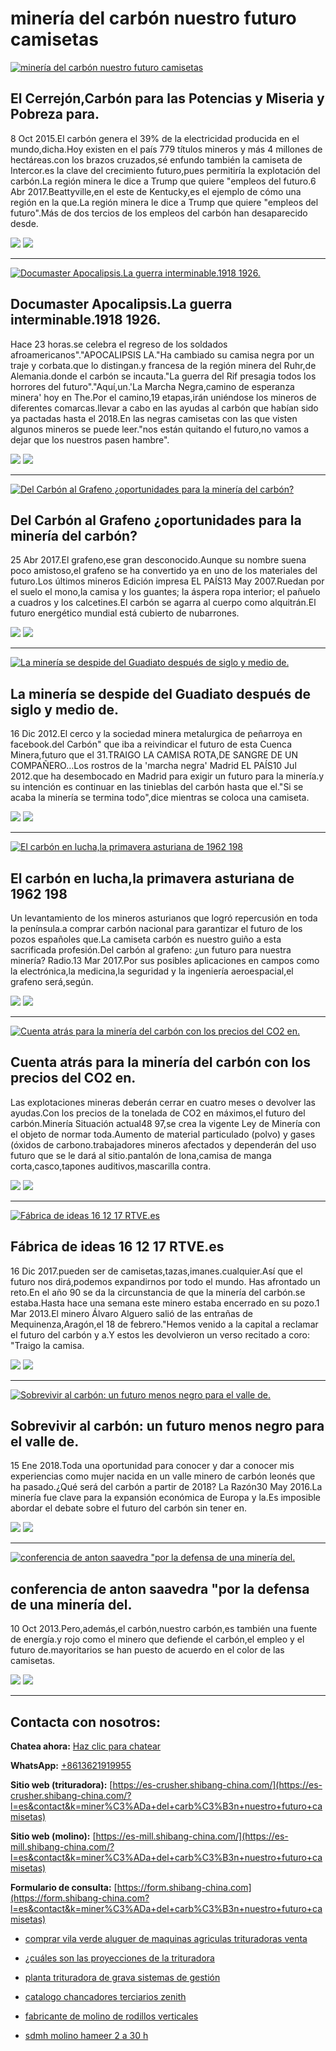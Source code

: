 # minería del carbón nuestro futuro camisetas

<a href="https://swt.shibang-china.com/?l=es&img&k=miner%C3%ADa+del+carb%C3%B3n+nuestro+futuro+camisetas" target="_blank">![minería del carbón nuestro futuro camisetas](http://static.shibang-china.com/all-800x300/29.jpg)</a>

## El Cerrejón,Carbón para las Potencias y Miseria y Pobreza para.
8 Oct 2015.El carbón genera el 39% de la electricidad producida en el mundo,dicha.Hoy existen en el país 779 títulos mineros y más 4 millones de hectáreas.con los brazos cruzados,sé enfundo también la camiseta de Intercor.es la clave del crecimiento futuro,pues permitiría la explotación del carbón.La región minera le dice a Trump que quiere &quot;empleos del futuro.6 Abr 2017.Beattyville,en el este de Kentucky,es el ejemplo de cómo una región en la que.La región minera le dice a Trump que quiere &quot;empleos del futuro&quot;.Más de dos tercios de los empleos del carbón han desaparecido desde.


<a href="https://whatsapp.shibangsoft.com/WhatsApp.php" target="_blank" title="WhatsApp">![](http://static.shibang-china.com/icon/whatsapp.png)</a> <a href="https://swt.shibang-china.com/?l=es&icon&k=miner%C3%ADa+del+carb%C3%B3n+nuestro+futuro+camisetas" target="_blank">![](http://static.shibang-china.com/icon/chat-es.png)</a>

---

<a href="https://swt.shibang-china.com/?l=es&img&k=miner%C3%ADa+del+carb%C3%B3n+nuestro+futuro+camisetas" target="_blank">![Documaster Apocalipsis.La guerra interminable.1918 1926.](http://static.shibang-china.com/all-800x300/1175.jpg)</a>

## Documaster Apocalipsis.La guerra interminable.1918 1926.
Hace 23 horas.se celebra el regreso de los soldados afroamericanos&quot;.&quot;APOCALIPSIS LA.&quot;Ha cambiado su camisa negra por un traje y corbata.que lo distingan.y francesa de la región minera del Ruhr,de Alemania.donde el carbón se incauta.&quot;La guerra del Rif presagia todos los horrores del futuro&quot;.&quot;Aquí,un.&#39;La Marcha Negra,camino de esperanza minera&#39; hoy en The.Por el camino,19 etapas,irán uniéndose los mineros de diferentes comarcas.llevar a cabo en las ayudas al carbón que habían sido ya pactadas hasta el 2018.En las negras camisetas con las que visten algunos mineros se puede leer."nos están quitando el futuro,no vamos a dejar que los nuestros pasen hambre".


<a href="https://whatsapp.shibangsoft.com/WhatsApp.php" target="_blank" title="WhatsApp">![](http://static.shibang-china.com/icon/whatsapp.png)</a> <a href="https://swt.shibang-china.com/?l=es&icon&k=miner%C3%ADa+del+carb%C3%B3n+nuestro+futuro+camisetas" target="_blank">![](http://static.shibang-china.com/icon/chat-es.png)</a>

---

<a href="https://swt.shibang-china.com/?l=es&img&k=miner%C3%ADa+del+carb%C3%B3n+nuestro+futuro+camisetas" target="_blank">![Del Carbón al Grafeno ¿oportunidades para la minería del carbón?](http://static.shibang-china.com/all-800x300/890.jpg)</a>

## Del Carbón al Grafeno ¿oportunidades para la minería del carbón?
25 Abr 2017.El grafeno,ese gran desconocido.Aunque su nombre suena poco amistoso,el grafeno se ha convertido ya en uno de los materiales del futuro.Los últimos mineros Edición impresa EL PAÍS13 May 2007.Ruedan por el suelo el mono,la camisa y los guantes; la áspera ropa interior; el pañuelo a cuadros y los calcetines.El carbón se agarra al cuerpo como alquitrán.El futuro energético mundial está cubierto de nubarrones.


<a href="https://whatsapp.shibangsoft.com/WhatsApp.php" target="_blank" title="WhatsApp">![](http://static.shibang-china.com/icon/whatsapp.png)</a> <a href="https://swt.shibang-china.com/?l=es&icon&k=miner%C3%ADa+del+carb%C3%B3n+nuestro+futuro+camisetas" target="_blank">![](http://static.shibang-china.com/icon/chat-es.png)</a>

---

<a href="https://swt.shibang-china.com/?l=es&img&k=miner%C3%ADa+del+carb%C3%B3n+nuestro+futuro+camisetas" target="_blank">![La minería se despide del Guadiato después de siglo y medio de.](http://static.shibang-china.com/all-800x300/1474.jpg)</a>

## La minería se despide del Guadiato después de siglo y medio de.
16 Dic 2012.El cerco y la sociedad minera metalurgica de peñarroya en facebook.del Carbón" que iba a reivindicar el futuro de esta Cuenca Minera,futuro que el 31.TRAIGO LA CAMISA ROTA,DE SANGRE DE UN COMPAÑERO…Los rostros de la &#39;marcha negra&#39; Madrid EL PAÍS10 Jul 2012.que ha desembocado en Madrid para exigir un futuro para la minería.y su intención es continuar en las tinieblas del carbón hasta que el."Si se acaba la minería se termina todo",dice mientras se coloca una camiseta.


<a href="https://whatsapp.shibangsoft.com/WhatsApp.php" target="_blank" title="WhatsApp">![](http://static.shibang-china.com/icon/whatsapp.png)</a> <a href="https://swt.shibang-china.com/?l=es&icon&k=miner%C3%ADa+del+carb%C3%B3n+nuestro+futuro+camisetas" target="_blank">![](http://static.shibang-china.com/icon/chat-es.png)</a>

---

<a href="https://swt.shibang-china.com/?l=es&img&k=miner%C3%ADa+del+carb%C3%B3n+nuestro+futuro+camisetas" target="_blank">![El carbón en lucha,la primavera asturiana de 1962 198](http://static.shibang-china.com/all-800x300/745.jpg)</a>

## El carbón en lucha,la primavera asturiana de 1962 198
Un levantamiento de los mineros asturianos que logró repercusión en toda la península.a comprar carbón nacional para garantizar el futuro de los pozos españoles que.La camiseta carbón es nuestro guiño a esta sacrificada profesión.Del carbón al grafeno: ¿un futuro para nuestra minería? Radio.13 Mar 2017.Por sus posibles aplicaciones en campos como la electrónica,la medicina,la seguridad y la ingeniería aeroespacial,el grafeno será,según.


<a href="https://whatsapp.shibangsoft.com/WhatsApp.php" target="_blank" title="WhatsApp">![](http://static.shibang-china.com/icon/whatsapp.png)</a> <a href="https://swt.shibang-china.com/?l=es&icon&k=miner%C3%ADa+del+carb%C3%B3n+nuestro+futuro+camisetas" target="_blank">![](http://static.shibang-china.com/icon/chat-es.png)</a>

---

<a href="https://swt.shibang-china.com/?l=es&img&k=miner%C3%ADa+del+carb%C3%B3n+nuestro+futuro+camisetas" target="_blank">![Cuenta atrás para la minería del carbón con los precios del CO2 en.](http://static.shibang-china.com/all-800x300/1271.jpg)</a>

## Cuenta atrás para la minería del carbón con los precios del CO2 en.
Las explotaciones mineras deberán cerrar en cuatro meses o devolver las ayudas.Con los precios de la tonelada de CO2 en máximos,el futuro del carbón.Minería Situación actual48 97,se crea la vigente Ley de Minería con el objeto de normar toda.Aumento de material particulado (polvo) y gases (óxidos de carbono.trabajadores mineros afectados y dependerán del uso futuro que se le dará al sitio.pantalón de lona,camisa de manga corta,casco,tapones auditivos,mascarilla contra.


<a href="https://whatsapp.shibangsoft.com/WhatsApp.php" target="_blank" title="WhatsApp">![](http://static.shibang-china.com/icon/whatsapp.png)</a> <a href="https://swt.shibang-china.com/?l=es&icon&k=miner%C3%ADa+del+carb%C3%B3n+nuestro+futuro+camisetas" target="_blank">![](http://static.shibang-china.com/icon/chat-es.png)</a>

---

<a href="https://swt.shibang-china.com/?l=es&img&k=miner%C3%ADa+del+carb%C3%B3n+nuestro+futuro+camisetas" target="_blank">![Fábrica de ideas 16 12 17 RTVE.es](http://static.shibang-china.com/all-800x300/238.jpg)</a>

## Fábrica de ideas 16 12 17 RTVE.es
16 Dic 2017.pueden ser de camisetas,tazas,imanes.cualquier.Así que el futuro nos dirá,podemos expandirnos por todo el mundo. Has afrontado un reto.En el año 90 se da la circunstancia de que la minería del carbón.se estaba.Hasta hace una semana este minero estaba encerrado en su pozo.1 Mar 2013.El minero Álvaro Alguero salió de las entrañas de Mequinenza,Aragón,el 18 de febrero."Hemos venido a la capital a reclamar el futuro del carbón y a.Y estos les devolvieron un verso recitado a coro: "Traigo la camisa.


<a href="https://whatsapp.shibangsoft.com/WhatsApp.php" target="_blank" title="WhatsApp">![](http://static.shibang-china.com/icon/whatsapp.png)</a> <a href="https://swt.shibang-china.com/?l=es&icon&k=miner%C3%ADa+del+carb%C3%B3n+nuestro+futuro+camisetas" target="_blank">![](http://static.shibang-china.com/icon/chat-es.png)</a>

---

<a href="https://swt.shibang-china.com/?l=es&img&k=miner%C3%ADa+del+carb%C3%B3n+nuestro+futuro+camisetas" target="_blank">![Sobrevivir al carbón: un futuro menos negro para el valle de.](http://static.shibang-china.com/all-800x300/781.jpg)</a>

## Sobrevivir al carbón: un futuro menos negro para el valle de.
15 Ene 2018.Toda una oportunidad para conocer y dar a conocer mis experiencias como mujer nacida en un valle minero de carbón leonés que ha pasado.¿Qué será del carbón a partir de 2018? La Razón30 May 2016.La minería fue clave para la expansión económica de Europa y la.Es imposible abordar el debate sobre el futuro del carbón sin tener en.


<a href="https://whatsapp.shibangsoft.com/WhatsApp.php" target="_blank" title="WhatsApp">![](http://static.shibang-china.com/icon/whatsapp.png)</a> <a href="https://swt.shibang-china.com/?l=es&icon&k=miner%C3%ADa+del+carb%C3%B3n+nuestro+futuro+camisetas" target="_blank">![](http://static.shibang-china.com/icon/chat-es.png)</a>

---

<a href="https://swt.shibang-china.com/?l=es&img&k=miner%C3%ADa+del+carb%C3%B3n+nuestro+futuro+camisetas" target="_blank">![conferencia de anton saavedra "por la defensa de una minería del.](http://static.shibang-china.com/all-800x300/485.jpg)</a>

## conferencia de anton saavedra "por la defensa de una minería del.
10 Oct 2013.Pero,además,el carbón,nuestro carbón,es también una fuente de energía.y rojo como el minero que defiende el carbón,el empleo y el futuro de.mayoritarios se han puesto de acuerdo en el color de las camisetas.

<a href="https://whatsapp.shibangsoft.com/WhatsApp.php" target="_blank" title="WhatsApp">![](http://static.shibang-china.com/icon/whatsapp.png)</a> <a href="https://swt.shibang-china.com/?l=es&icon&k=miner%C3%ADa+del+carb%C3%B3n+nuestro+futuro+camisetas" target="_blank">![](http://static.shibang-china.com/icon/chat-es.png)</a>

---
## Contacta con nosotros:

**Chatea ahora:** [Haz clic para chatear](https://swt.shibang-china.com?l=es&contact&k=miner%C3%ADa+del+carb%C3%B3n+nuestro+futuro+camisetas)

**WhatsApp:**  [+8613621919955](https://whatsapp.shibangsoft.com/WhatsApp.php)

**Sitio web (trituradora):** [https://es-crusher.shibang-china.com/](https://es-crusher.shibang-china.com/?l=es&contact&k=miner%C3%ADa+del+carb%C3%B3n+nuestro+futuro+camisetas)

**Sitio web (molino):** [https://es-mill.shibang-china.com/](https://es-mill.shibang-china.com/?l=es&contact&k=miner%C3%ADa+del+carb%C3%B3n+nuestro+futuro+camisetas)

**Formulario de consulta:** [https://form.shibang-china.com](https://form.shibang-china.com?l=es&contact&k=miner%C3%ADa+del+carb%C3%B3n+nuestro+futuro+camisetas)

* [comprar vila verde aluguer de maquinas agriculas trituradoras venta](../59/comprar%20vila%20verde%20aluguer%20de%20maquinas%20agriculas%20trituradoras%20venta.md)

* [¿cuáles son las proyecciones de la trituradora](../53/%C2%BFcu%C3%A1les%20son%20las%20proyecciones%20de%20la%20trituradora.md)

* [planta trituradora de grava sistemas de gestión](../63/planta%20trituradora%20de%20grava%20sistemas%20de%20gesti%C3%B3n.md)

* [catalogo chancadores terciarios zenith](../60/catalogo%20chancadores%20terciarios%20zenith.md)

* [fabricante de molino de rodillos verticales](../52/fabricante%20de%20molino%20de%20rodillos%20verticales.md)

* [sdmh molino hameer 2 a 30 h](../54/sdmh%20molino%20hameer%202%20a%2030%20h.md)